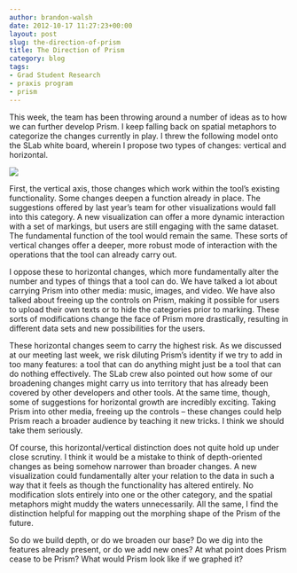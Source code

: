 ```yaml
---
author: brandon-walsh
date: 2012-10-17 11:27:23+00:00
layout: post
slug: the-direction-of-prism
title: The Direction of Prism
category: blog
tags:
- Grad Student Research
- praxis program
- prism
---
```


This week, the team has been throwing around a number of ideas as to how we can further develop Prism. I keep falling back on spatial metaphors to categorize the changes currently in play. I threw the following model onto the SLab white board, wherein I propose two types of changes: vertical and horizontal.

[![](http://static.scholarslab.org/wp-content/uploads/2012/10/IMG00279-20121003-1220-300x225.jpg)](http://www.scholarslab.org/praxis-program/the-direction-of-prism/attachment/img00279-20121003-1220/)

First, the vertical axis, those changes which work within the tool’s existing functionality. Some changes deepen a function already in place. The suggestions offered by last year’s team for other visualizations would fall into this category. A new visualization can offer a more dynamic interaction with a set of markings, but users are still engaging with the same dataset. The fundamental function of the tool would remain the same. These sorts of vertical changes offer a deeper, more robust mode of interaction with the operations that the tool can already carry out.

I oppose these to horizontal changes, which more fundamentally alter the number and types of things that a tool can do. We have talked a lot about carrying Prism into other media: music, images, and video. We have also talked about freeing up the controls on Prism, making it possible for users to upload their own texts or to hide the categories prior to marking. These sorts of modifications change the face of Prism more drastically, resulting in different data sets and new possibilities for the users.

These horizontal changes seem to carry the highest risk. As we discussed at our meeting last week, we risk diluting Prism’s identity if we try to add in too many features: a tool that can do anything might just be a tool that can do nothing effectively. The SLab crew also pointed out how some of our broadening changes might carry us into territory that has already been covered by other developers and other tools. At the same time, though, some of suggestions for horizontal growth are incredibly exciting. Taking Prism into other media, freeing up the controls – these changes could help Prism reach a broader audience by teaching it new tricks. I think we should take them seriously.

Of course, this horizontal/vertical distinction does not quite hold up under close scrutiny. I think it would be a mistake to think of depth-oriented changes as being somehow narrower than broader changes. A new visualization could fundamentally alter your relation to the data in such a way that it feels as though the functionality has altered entirely. No modification slots entirely into one or the other category, and the spatial metaphors might muddy the waters unnecessarily. All the same, I find the distinction helpful for mapping out the morphing shape of the Prism of the future.

So do we build depth, or do we broaden our base? Do we dig into the features already present, or do we add new ones? At what point does Prism cease to be Prism? What would Prism look like if we graphed it?
